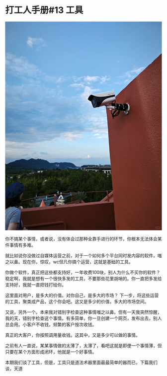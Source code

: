 # 打工人手册#13 工具

 ![](img/853c8df7-cdc1-40ce-8337-33bfcf728c41.jpg)

你不搞某个事情，或者说，没有体会过那种全靠手进行的环节，你根本无法体会某件事情有多难。

就比如说你没做过自媒体运营之前，对于一个如何多个平台同时发内容的软件，嗤之以鼻。现在你，惊叹，wc但凡你搞个运营，这就是基础的工具。

你做个软件，真正把这些都支持好，一年收费100块，别人为什么不买你的软件？
稳定啊，我就是想有一个很快多发的工具，不要那些花里胡哨的。你一直把多发给支持好，我就一直把钱打给你。

这里面对用户，是多大的价值。对你自己，是多大的市场？
下一步，将这些运营的工具，聚类成产品，这个你会吧。这又是多少的价值，多大的市场空间。

又说，另外一个。本来我对错别字检查这种事情嗤之以鼻。但有一天我突然惊醒，我的天，错别字检查这个事情。有多简单，你一旦创建一个网页，发布出去，别人总会用。小客户不收钱，频繁的客户按次收钱。

真正的大客户，你按照调用量收钱。这其中，又是多少可以做的事情。

之前有人一直说，某某事情做的太薄了，太薄了，看吧这就是即便一个事情薄，但只要在某个方面形成闭环，他就是一个好事情。

本期我们谈了工具，但是，工具只是道法术器里面最最简单的器而已，下篇我们谈，天道

